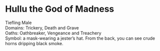 # Hullu the God of Madness
Tiefling Male  
Domains: Trickery, Death and Grave  
Oaths: Oathbreaker, Vengeance and Treachery  
Symbol: a mask-wearing a jester’s hat. From the back, you can see crude horns dripping black smoke.  